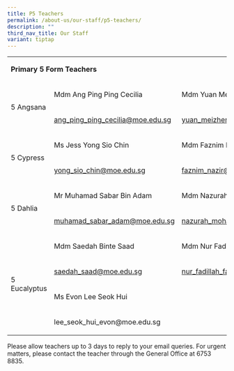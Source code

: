 ```yaml
---
title: P5 Teachers
permalink: /about-us/our-staff/p5-teachers/
description: ""
third_nav_title: Our Staff
variant: tiptap
---
```

<table style="minWidth: 75px">
<colgroup>
<col>
<col>
<col>
</colgroup>
<tbody>
<tr>
<td rowspan="1" colspan="3">
<p><strong>Primary 5 Form Teachers</strong>
</p>
</td>
</tr>
<tr>
<td rowspan="2" colspan="1">
<p>5 Angsana</p>
</td>
<td rowspan="1" colspan="1">
<p>Mdm Ang Ping Ping Cecilia&nbsp;</p>
</td>
<td rowspan="1" colspan="1">
<p>Mdm Yuan Meizhen&nbsp;</p>
</td>
</tr>
<tr>
<td rowspan="1" colspan="1">
<p><a href="mailto:ang_ping_ping_cecilia@moe.edu.sg" rel="noopener noreferrer nofollow" target="_blank">ang_ping_ping_cecilia@moe.edu.sg</a>
</p>
</td>
<td rowspan="1" colspan="1">
<p><a href="mailto:yuan_meizhen@moe.edu.sg" rel="noopener noreferrer nofollow" target="_blank">yuan_meizhen@moe.edu.sg</a>
</p>
</td>
</tr>
<tr>
<td rowspan="2" colspan="1">
<p>5 Cypress</p>
</td>
<td rowspan="1" colspan="1">
<p>Ms Jess Yong Sio Chin&nbsp;</p>
</td>
<td rowspan="1" colspan="1">
<p>Mdm Faznim Binte Mohd Nazir&nbsp;</p>
</td>
</tr>
<tr>
<td rowspan="1" colspan="1">
<p><a href="mailto:yong_sio_chin@moe.edu.sg" rel="noopener noreferrer nofollow" target="_blank">yong_sio_chin@moe.edu.sg</a>
</p>
</td>
<td rowspan="1" colspan="1">
<p><a href="mailto:faznim_nazir@moe.edu.sg" rel="noopener noreferrer nofollow" target="_blank">faznim_nazir@moe.edu.sg</a>
</p>
</td>
</tr>
<tr>
<td rowspan="2" colspan="1">
<p>5 Dahlia</p>
</td>
<td rowspan="1" colspan="1">
<p>Mr Muhamad Sabar Bin Adam&nbsp;</p>
</td>
<td rowspan="1" colspan="1">
<p>Mdm Nazurah Binte Mohamed Majeed&nbsp;</p>
</td>
</tr>
<tr>
<td rowspan="1" colspan="1">
<p><a href="mailto:muhamad_sabar_adam@moe.edu.sg" rel="noopener noreferrer nofollow" target="_blank">muhamad_sabar_adam@moe.edu.sg</a>
</p>
</td>
<td rowspan="1" colspan="1">
<p><a href="mailto:nazurah_mohamed_majeed@moe.edu.sg" rel="noopener noreferrer nofollow" target="_blank">nazurah_mohamed_majeed@moe.edu.sg</a>
</p>
</td>
</tr>
<tr>
<td rowspan="4" colspan="1">
<p>5 Eucalyptus</p>
</td>
<td rowspan="1" colspan="1">
<p>Mdm Saedah Binte Saad&nbsp;</p>
</td>
<td rowspan="1" colspan="1">
<p>Mdm Nur Fadillah Fauzan</p>
</td>
</tr>
<tr>
<td rowspan="1" colspan="1">
<p><a href="mailto:saedah_saad@moe.edu.sg" rel="noopener noreferrer nofollow" target="_blank">saedah_saad@moe.edu.sg</a>
</p>
</td>
<td rowspan="1" colspan="1">
<p><a href="mailto:nur_fadillah_fauzan@moe.edu.sg" rel="noopener noreferrer nofollow" target="_blank">nur_fadillah_fauzan@moe.edu.sg</a>
</p>
</td>
</tr>
<tr>
<td rowspan="1" colspan="1">
<p>Ms Evon Lee Seok Hui</p>
</td>
<td rowspan="1" colspan="1">
<p></p>
</td>
</tr>
<tr>
<td rowspan="1" colspan="1">
<p><a rel="noopener noreferrer nofollow" target="_blank">lee_seok_hui_evon@moe.edu.sg</a>
</p>
</td>
<td rowspan="1" colspan="1">
<p></p>
</td>
</tr>
</tbody>
</table>
<p>Please allow teachers up to 3 days to reply to your email queries. For
urgent matters, please contact the teacher through the General Office at
6753 8835.</p>